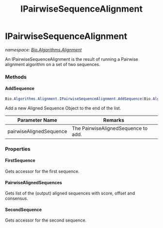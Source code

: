 ﻿---
title: IPairwiseSequenceAlignment
---

# IPairwiseSequenceAlignment
_namespace: [Bio.Algorithms.Alignment](N-Bio.Algorithms.Alignment.html)_

An IPairwiseSequenceAlignment is the result of running a Pairwise alignment algorithm on a set 
 of two sequences.

### Methods

#### AddSequence
```csharp
Bio.Algorithms.Alignment.IPairwiseSequenceAlignment.AddSequence(Bio.Algorithms.Alignment.PairwiseAlignedSequence)
```
Add a new Aligned Sequence Object to the end of the list.

|Parameter Name|Remarks|
|--------------|-------|
|pairwiseAlignedSequence|The PairwiseAlignedSequence to add.|




### Properties

#### FirstSequence
Gets accessor for the first sequence.
#### PairwiseAlignedSequences
Gets list of the (output) aligned sequences with score, offset and consensus.
#### SecondSequence
Gets accessor for the second sequence.

